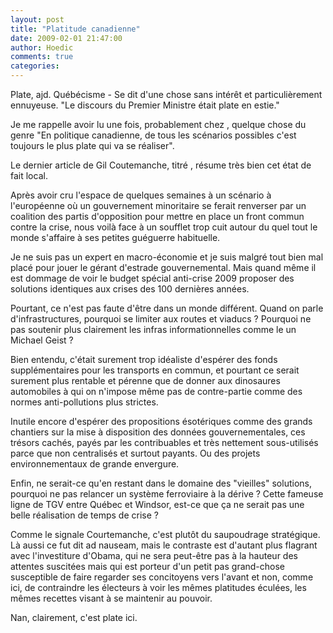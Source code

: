 ```yaml
---
layout: post
title: "Platitude canadienne"
date: 2009-02-01 21:47:00
author: Hoedic
comments: true
categories: 
---
```



Plate, ajd. Québécisme - Se dit d'une chose sans intérêt et particulièrement ennuyeuse. "Le discours du Premier Ministre était plate en estie."

Je me rappelle avoir lu une fois, probablement chez , quelque chose du genre "En politique canadienne, de tous les scénarios possibles c'est toujours le plus plate qui va se réaliser".

Le dernier article de Gil Coutemanche, titré , résume très bien cet état de fait local.

Après avoir cru l'espace de quelques semaines à un scénario à l'européenne où un gouvernement minoritaire se ferait renverser par un coalition des partis d'opposition pour mettre en place un front commun contre la crise, nous voilà face à un soufflet trop cuit autour du quel tout le monde s'affaire à ses petites guéguerre habituelle.

Je ne suis pas un expert en macro-économie et je suis malgré tout bien mal placé pour jouer le gérant d'estrade gouvernemental. Mais quand même il est dommage de voir le budget spécial anti-crise 2009 proposer des solutions identiques aux crises des 100 dernières années.

Pourtant, ce n'est pas faute d'être dans un monde différent. Quand on parle d'infrastructures, pourquoi se limiter aux routes et viaducs ? Pourquoi ne pas soutenir plus clairement les infras informationnelles comme le  un Michael Geist ?

Bien entendu, c'était surement trop idéaliste d'espérer des fonds supplémentaires pour les transports en commun, et pourtant ce serait surement plus rentable et pérenne que de donner aux dinosaures automobiles à qui on n'impose même pas de contre-partie comme des normes anti-pollutions plus strictes.

Inutile encore d'espérer des propositions ésotériques comme des grands chantiers sur la mise à disposition des données gouvernementales, ces trésors cachés, payés par les contribuables et très nettement sous-utilisés parce que non centralisés et surtout payants. Ou des projets environnementaux de grande envergure.

Enfin, ne serait-ce qu'en restant dans le domaine des "vieilles" solutions, pourquoi ne pas relancer un système ferroviaire à la dérive ? Cette fameuse ligne de TGV entre Québec et Windsor, est-ce que ça ne serait pas une belle réalisation de temps de crise ?

Comme le signale Courtemanche, c'est plutôt du saupoudrage stratégique. Là aussi ce fut dit ad nauseam, mais le contraste est d'autant plus flagrant avec l'investiture d'Obama, qui ne sera peut-être pas à la hauteur des attentes suscitées mais qui est porteur d'un petit pas grand-chose susceptible de faire regarder ses concitoyens vers l'avant et non, comme ici, de contraindre les électeurs à voir les mêmes platitudes éculées, les mêmes recettes visant à se maintenir au pouvoir.

Nan, clairement, c'est plate ici.